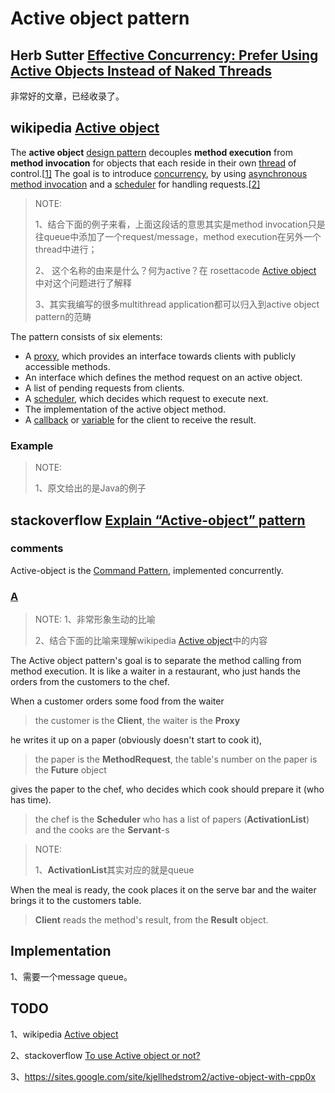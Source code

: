 # Active object pattern

## Herb Sutter [Effective Concurrency: Prefer Using Active Objects Instead of Naked Threads](https://herbsutter.com/2010/07/12/effective-concurrency-prefer-using-active-objects-instead-of-naked-threads/)

非常好的文章，已经收录了。

## wikipedia [Active object](https://en.wikipedia.org/wiki/Active_object)

 The **active object** [design pattern](https://en.wikipedia.org/wiki/Design_pattern) decouples **method execution** from **method invocation** for objects that each reside in their own [thread](https://en.wikipedia.org/wiki/Thread_(computing)) of control.[[1\]](https://en.wikipedia.org/wiki/Active_object#cite_note-1) The goal is to introduce [concurrency](https://en.wikipedia.org/wiki/Concurrency_(computer_science)), by using [asynchronous method invocation](https://en.wikipedia.org/wiki/Asynchronous_method_invocation) and a [scheduler](https://en.wikipedia.org/wiki/Scheduling_(computing)) for handling requests.[[2\]](https://en.wikipedia.org/wiki/Active_object#cite_note-2) 

> NOTE: 
>
> 1、结合下面的例子来看，上面这段话的意思其实是method invocation只是往queue中添加了一个request/message，method execution在另外一个thread中进行；
>
> 2、 这个名称的由来是什么？何为active？在 rosettacode [Active object](https://rosettacode.org/wiki/Active_object) 中对这个问题进行了解释
>
> 3、其实我编写的很多multithread application都可以归入到active object pattern的范畴

 The pattern consists of six elements: 

- A [proxy](https://en.wikipedia.org/wiki/Proxy_pattern), which provides an interface towards clients with publicly accessible methods.
- An interface which defines the method request on an active object.
- A list of pending requests from clients.
- A [scheduler](https://en.wikipedia.org/wiki/Scheduling_(computing)), which decides which request to execute next.
- The implementation of the active object method.
- A [callback](https://en.wikipedia.org/wiki/Callback_(computer_science)) or [variable](https://en.wikipedia.org/wiki/Variable_(computer_science)) for the client to receive the result.

### Example

> NOTE: 
>
> 1、原文给出的是Java的例子

## stackoverflow [Explain “Active-object” pattern](https://stackoverflow.com/questions/41676343/explain-active-object-pattern)

### comments

Active-object is the [Command Pattern](https://sourcemaking.com/design_patterns/command), implemented concurrently.

### [A](https://stackoverflow.com/a/41676344)

> NOTE: 
> 1、非常形象生动的比喻
>
> 2、结合下面的比喻来理解wikipedia [Active object](https://en.wikipedia.org/wiki/Active_object)中的内容

The Active object pattern's goal is to separate the method calling from method execution. It is like a waiter in a restaurant, who just hands the orders from the customers to the chef.

When a customer orders some food from the waiter

> the customer is the **Client**, the waiter is the **Proxy**

he writes it up on a paper (obviously doesn't start to cook it),

> the paper is the **MethodRequest**, the table's number on the paper is the **Future** object

gives the paper to the chef, who decides which cook should prepare it (who has time).

> the chef is the **Scheduler** who has a list of papers (**ActivationList**) and the cooks are the **Servant**-s

> NOTE: 
>
> 1、**ActivationList**其实对应的就是queue

When the meal is ready, the cook places it on the serve bar and the waiter brings it to the customers table.

> **Client** reads the method's result, from the **Result** object.

## Implementation

1、需要一个message queue。



## TODO

1、wikipedia [Active object](https://en.wikipedia.org/wiki/Active_object)

2、stackoverflow [To use Active object or not?](https://stackoverflow.com/questions/10237837/to-use-active-object-or-not)

3、https://sites.google.com/site/kjellhedstrom2/active-object-with-cpp0x







